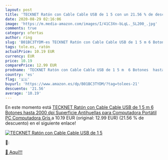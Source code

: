 ```yaml
---
layout: post
title: 'TECKNET Ratón con Cable Cable USB de 1 5 con un 21.56 % de descuento'
date: 2020-08-29 02:16:06
image: 'https://m.media-amazon.com/images/I/41C3Xn-bLqL._SL200_.jpg'
comments: true
category: ofertas
author: ring
slug: 'B01BC3TYDM-es TECKNET Ratón con Cable Cable USB de 1 5 m 6 Botones hasta...'
tags: tole.es, ratón
actualPrice: 10.19 EUR
currency: EUR
price: 10.19
comparePrice: 12.99 EUR
prodname: 'TECKNET Ratón con Cable Cable USB de 1 5 m  6 Botones  hasta 2000 dpi  Superficie Antihuellas para Computadora Portátil  PC  Computadora Gris '
country: 'es'
flag: '🇪🇸'
buyurl: 'https://www.amazon.es/dp/B01BC3TYDM/?tag=tolees-21'
descuento: '21.56'
average: '10.19'
---
```


En este momento está [TECKNET Ratón con Cable Cable USB de 1 5 m  6 Botones  hasta 2000 dpi  Superficie Antihuellas para Computadora Portátil  PC  Computadora Gris ](https://www.amazon.es/dp/B01BC3TYDM/?tag=tolees-21) a 10.19 EUR (original: 12.99 EUR) (21.56 %  de descuento) en el siguiente enlace!

[![TECKNET Ratón con Cable Cable USB de 1 5](https://m.media-amazon.com/images/I/41C3Xn-bLqL._SL200_.jpg)](https://www.amazon.es/dp/B01BC3TYDM/?tag=tolees-21)

🔎:


[🛒 Aquí!!!](https://www.amazon.es/dp/B01BC3TYDM/?tag=tolees-21)
